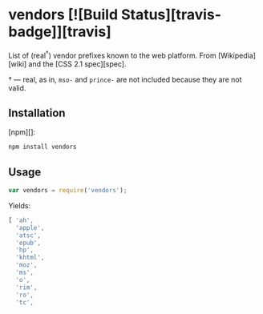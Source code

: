 # vendors [![Build Status][travis-badge]][travis]

List of (real<sup>†</sup>) vendor prefixes known to the web platform.
From [Wikipedia][wiki] and the [CSS 2.1 spec][spec].

† — real, as in, `mso-` and `prince-` are not included because they are
not valid.

## Installation

[npm][]:

```bash
npm install vendors
```

## Usage

```javascript
var vendors = require('vendors');
```

Yields:

```js
[ 'ah',
  'apple',
  'atsc',
  'epub',
  'hp',
  'khtml',
  'moz',
  'ms',
  'o',
  'rim',
  'ro',
  'tc',
  